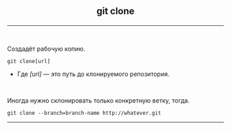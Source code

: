 ## <p style='text-align:center'>git clone</p>
---
<br>

Создадёт рабочую копию.
```bash=
git clone[url]
```
- Где *[url]* — это путь до клонируемого репозитория.

<br>

Иногда нужно склонировать только конкретную ветку, тогда.
```bash=
git clone --branch=branch-name http://whatever.git
```
---